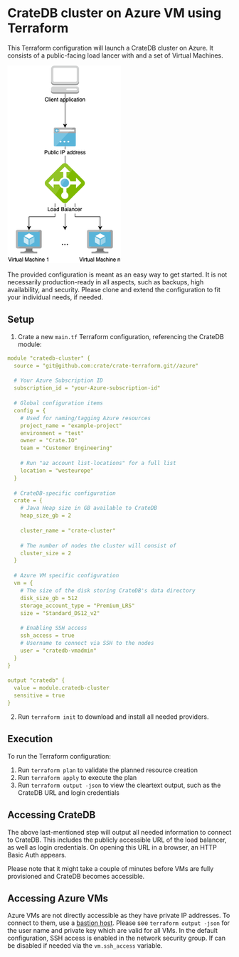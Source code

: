 # CrateDB cluster on Azure VM using Terraform
This Terraform configuration will launch a CrateDB cluster on Azure. It consists of a public-facing load lancer with and a set of Virtual Machines.

![Azure architecture](azure_architecture.png)

The provided configuration is meant as an easy way to get started. It is not necessarily production-ready in all aspects, such as backups, high availability, and security. Please clone and extend the configuration to fit your individual needs, if needed.

## Setup
1. Crate a new `main.tf` Terraform configuration, referencing the CrateDB module:

  ```yaml
  module "cratedb-cluster" {
    source = "git@github.com:crate/crate-terraform.git//azure"

    # Your Azure Subscription ID
    subscription_id = "your-Azure-subscription-id"

    # Global configuration items
    config = {
      # Used for naming/tagging Azure resources
      project_name = "example-project"
      environment = "test"
      owner = "Crate.IO"
      team = "Customer Engineering"

      # Run "az account list-locations" for a full list
      location = "westeurope"
    }

    # CrateDB-specific configuration
    crate = {
      # Java Heap size in GB available to CrateDB
      heap_size_gb = 2

      cluster_name = "crate-cluster"

      # The number of nodes the cluster will consist of
      cluster_size = 2
    }

    # Azure VM specific configuration
    vm = {
      # The size of the disk storing CrateDB's data directory
      disk_size_gb = 512
      storage_account_type = "Premium_LRS"
      size = "Standard_DS12_v2"

      # Enabling SSH access
      ssh_access = true
      # Username to connect via SSH to the nodes
      user = "cratedb-vmadmin"
    }
  }

  output "cratedb" {
    value = module.cratedb-cluster
    sensitive = true
  }
```

2. Run `terraform init` to download and install all needed providers.

## Execution
To run the Terraform configuration:
1. Run `terraform plan` to validate the planned resource creation
2. Run `terraform apply` to execute the plan
3. Run `terraform output -json` to view the cleartext output, such as the CrateDB URL and login credentials

## Accessing CrateDB
The above last-mentioned step will output all needed information to connect to CrateDB. This includes the publicly accessible URL of the load balancer, as well as login credentials. On opening this URL in a browser, an HTTP Basic Auth appears.

Please note that it might take a couple of minutes before VMs are fully provisioned and CrateDB becomes accessible.

## Accessing Azure VMs
Azure VMs are not directly accessible as they have private IP addresses. To connect to them, use a [bastion host](https://docs.microsoft.com/en-us/azure/bastion/quickstart-host-portal). Please see `terraform output -json` for the user name and private key which are valid for all VMs.
In the default configuration, SSH access is enabled in the network security group. If can be disabled if needed via the `vm.ssh_access` variable.
